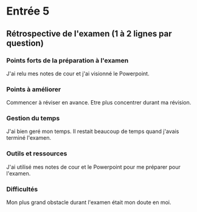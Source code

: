 # Entrée 5
## Rétrospective de l'examen (1 à 2 lignes par question)

### Points forts de la préparation à l'examen
J'ai relu mes notes de cour et j'ai visionné le Powerpoint.

### Points à améliorer
Commencer à réviser en avance. Etre plus concentrer durant ma révision.

### Gestion du temps
J'ai bien geré mon temps. Il restait beaucoup de temps quand j'avais terminé l'examen.

### Outils et ressources
J'ai utilisé mes notes de cour et le Powerpoint pour me préparer pour l'examen.

### Difficultés
Mon plus grand obstacle durant l'examen était mon doute en moi. 
